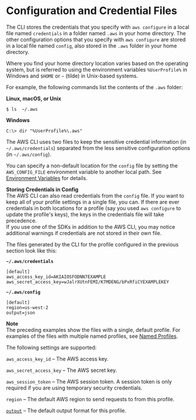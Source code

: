# Configuration and Credential Files<a name="cli-configure-files"></a>

 The CLI stores the credentials that you specify with `aws configure` in a local file named `credentials` in a folder named `.aws` in your home directory\. The other configuration options that you specify with `aws configure` are stored in a local file named `config`, also stored in the `.aws` folder in your home directory\. 

Where you find your home directory location varies based on the operating system, but is referred to using the environment variables `%UserProfile%` in Windows and `$HOME` or `~` \(tilde\) in Unix\-based systems\. 

 For example, the following commands list the contents of the `.aws` folder: 

**Linux, macOS, or Unix**

```
$ ls  ~/.aws
```

**Windows**

```
C:\> dir "%UserProfile%\.aws"
```

 The AWS CLI uses two files to keep the sensitive credential information \(in `~/.aws/credentials`\) separated from the less sensitive configuration options \(in `~/.aws/config`\)\. 

 You can specify a non\-default location for the `config` file by setting the `AWS_CONFIG_FILE` environment variable to another local path\. See [Environment Variables](cli-configure-envvars.md) for details\. 

**Storing Credentials in Config**  
The AWS CLI can also read credentials from the `config` file\. If you want to keep all of your profile settings in a single file, you can\. If there are ever credentials in both locations for a profile \(say you used `aws configure` to update the profile's keys\), the keys in the credentials file will take precedence\.   
 If you use one of the SDKs in addition to the AWS CLI, you may notice additional warnings if credentials are not stored in their own file\. 

 The files generated by the CLI for the profile configured in the previous section look like this:

**`~/.aws/credentials`**

```
[default]
aws_access_key_id=AKIAIOSFODNN7EXAMPLE
aws_secret_access_key=wJalrXUtnFEMI/K7MDENG/bPxRfiCYEXAMPLEKEY
```

**`~/.aws/config`**

```
[default]
region=us-west-2
output=json
```

**Note**  
The preceding examples show the files with a single, default profile\. For examples of the files with multiple named profiles, see [Named Profiles](cli-configure-profiles.md)\.

The following settings are supported:

`aws_access_key_id` – The AWS access key\.

`aws_secret_access_key` – The AWS secret key\. 

`aws_session_token` – The AWS session token\. A session token is only required if you are using temporary security credentials\. 

`region` – The default AWS region to send requests to from this profile\. 

[`output`](cli-chap-configure.md#cli-quick-configuration-format) – The default output format for this profile\.